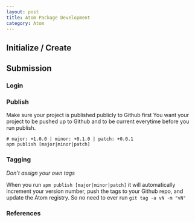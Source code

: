 ```yaml
---
layout: post
title: Atom Package Development
category: Atom
---
```


## Initialize / Create

## Submission

### Login

### Publish

Make sure your project is published publicly to Github first You want your project to be pushed up to Github and to be current everytime before you run publish.

```
# major: +1.0.0 | minor: +0.1.0 | patch: +0.0.1
apm publish [major|minor|patch]
```

### Tagging

*Don't assign your own tags*

When you run `apm publish [major|minor|patch]` it will automatically increment your version number, push the tags to your Github repo, and update the Atom registry. So no need to ever run `git tag -a vN -m "vN"`

### References

